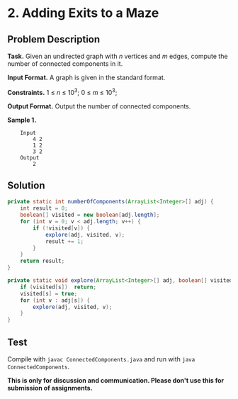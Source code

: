 # 2. Adding Exits to a Maze

## Problem Description

**Task.** Given an undirected graph with _n_ vertices and _m_ edges, compute the number of connected components in it.

**Input Format.** A graph is given in the standard format.

**Constraints.** 1 ≤ _n_ ≤ 10<sup>3</sup>; 0 ≤ _m_ ≤ 10<sup>3</sup>;

**Output Format.** Output the number of connected components.

**Sample 1.**

```
    Input
        4 2
        1 2
        3 2
    Output
        2
```

## Solution

```java
private static int numberOfComponents(ArrayList<Integer>[] adj) {
    int result = 0;
    boolean[] visited = new boolean[adj.length];
    for (int v = 0; v < adj.length; v++) {
        if (!visited[v]) {
            explore(adj, visited, v);
            result += 1;
        }
    }
    return result;
}

private static void explore(ArrayList<Integer>[] adj, boolean[] visited, int s) {
    if (visited[s])  return;
    visited[s] = true;
    for (int v : adj[s]) {
        explore(adj, visited, v);
    }
}
```

## Test

Compile with `javac ConnectedComponents.java` and run with `java ConnectedComponents`.


**This is only for discussion and communication. Please don't use this for submission of assignments.**